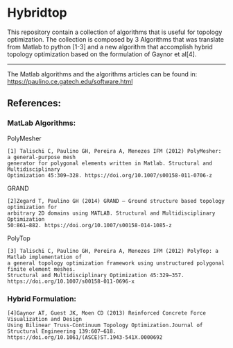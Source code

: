 # Hybridtop

This repository contain a collection of algorithms that is useful for topology optimization.
The collection is composed by 3 Algorithms that was translate from Matlab to python [1-3] 
and a new algorithm that accomplish hybrid topology optimization based on the formulation of 
Gaynor et al[4].

----
The Matlab algorithms and the algorithms articles can be found in:
https://paulino.ce.gatech.edu/software.html

## References:
### MatLab Algorithms:

  PolyMesher
    
    [1] Talischi C, Paulino GH, Pereira A, Menezes IFM (2012) PolyMesher: a general-purpose mesh 
    generator for polygonal elements written in Matlab. Structural and Multidisciplinary 
    Optimization 45:309–328. https://doi.org/10.1007/s00158-011-0706-z

  GRAND
    
    [2]Zegard T, Paulino GH (2014) GRAND — Ground structure based topology optimization for 
    arbitrary 2D domains using MATLAB. Structural and Multidisciplinary Optimization 
    50:861–882. https://doi.org/10.1007/s00158-014-1085-z

  PolyTop
    
    [3] Talischi C, Paulino GH, Pereira A, Menezes IFM (2012) PolyTop: a Matlab implementation of 
    a general topology optimization framework using unstructured polygonal finite element meshes. 
    Structural and Multidisciplinary Optimization 45:329–357. 
    https://doi.org/10.1007/s00158-011-0696-x

### Hybrid Formulation:
  
    [4]Gaynor AT, Guest JK, Moen CD (2013) Reinforced Concrete Force Visualization and Design 
    Using Bilinear Truss-Continuum Topology Optimization.Journal of Structural Engineering 139:607–618.
    https://doi.org/10.1061/(ASCE)ST.1943-541X.0000692



